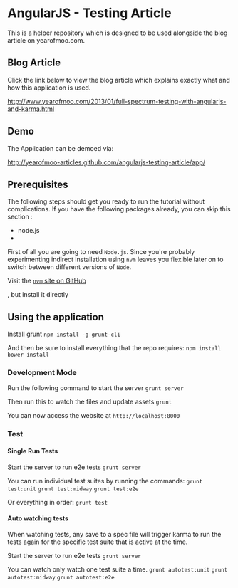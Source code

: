 # AngularJS - Testing Article
This is a helper repository which is designed to be used alongside the blog article on yearofmoo.com.

## Blog Article
Click the link below to view the blog article which explains exactly what and how this application is used.

http://www.yearofmoo.com/2013/01/full-spectrum-testing-with-angularjs-and-karma.html

## Demo
The Application can be demoed via:

http://yearofmoo-articles.github.com/angularjs-testing-article/app/

## Prerequisites

The following steps should get you ready to run the tutorial without complications. If you have the following packages already, you can skip this section :

 - node.js
 - 

First of all you are going to need `Node.js`.  Since you're probably experimenting indirect installation using `nvm` leaves you flexible later on to switch between different versions of `Node`.

Visit the [`nvm` site on GitHub](https://github.com/creationix/nvm)

, but install it directly
## Using the application

Install grunt
`npm install -g grunt-cli`

And then be sure to install everything that the repo requires:
`npm install`
`bower install`

### Development Mode

Run the following command to start the server
`grunt server`

Then run this to watch the files and update assets
`grunt`

You can now access the website at
`http://localhost:8000`

### Test

#### Single Run Tests

Start the server to run e2e tests
`grunt server`

You can run individual test suites by running the commands:
`grunt test:unit`
`grunt test:midway`
`grunt test:e2e`

Or everything in order:
`grunt test`


#### Auto watching tests
When watching tests, any save to a spec file will trigger karma to run the tests again
for the specific test suite that is active at the time.

Start the server to run e2e tests
`grunt server`

You can watch only watch one test suite a time.
`grunt autotest:unit`
`grunt autotest:midway`
`grunt autotest:e2e`
